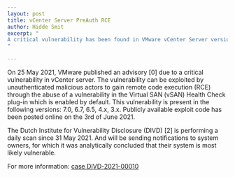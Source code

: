 ```yaml
---
layout: post
title: vCenter Server PreAuth RCE
author: Hidde Smit
excerpt: "
A critical vulnerability has been found in VMware vCenter Server versions 3.x, 4.x, 6.5, 6.7 and 7.0.
"

---
```


On 25 May 2021, VMware published an advisory [0] due to a critical vulnerability in vCenter server. The vulnerability can be exploited by unauthenticated malicious actors to gain remote code execution (RCE) through the abuse of a vulnerability in the Virtual SAN (vSAN) Health Check plug-in which is enabled by default. This vulnerability is present in the following versions: 7.0, 6.7, 6.5, 4.x, 3.x. Publicly available exploit code has been posted online on the 3rd of June 2021.

The Dutch Institute for Vulnerability Disclosure (DIVD) [2] is performing a daily scan since 31 May 2021. And will be sending notifications to system owners, for which it was analytically concluded that their system is most likely vulnerable.

For more information: [case DIVD-2021-00010](/DIVD-2021-00010/)
